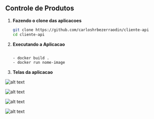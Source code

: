 ## Controle de Produtos


1. **Fazendo o clone das aplicacoes**

	```bash
	git clone https://github.com/carloshrbezerraodin/cliente-api
	cd cliente-api
	```


2. **Executando a Aplicacao**

	```bash
	
	- docker build .
	- docker run nome-image 
	```

3. **Telas da aplicacao**

![alt text](https://i.postimg.cc/QFm54wNc/1.png?raw=true)

![alt text](https://i.postimg.cc/tnFnhmmZ/2.png?raw=true)

![alt text](https://i.postimg.cc/grhhFnkz/3.png?raw=true)

![alt text](https://i.postimg.cc/47DhHTwR/4.png?raw=true)